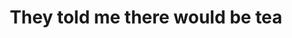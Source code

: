 ---
ee_id_show: '4508'
site: '1'
type: '5'
title: They told me there would be tea
url: art-night
live_url:
year: '2019'
venue: Art Night @ St Mary's Church
state_country: Walthamstow
pitch: "​Curated an organ night - OF BRAND NEW MUSIC - w Hampus Lindwall. Including:
  Ellen Arkbro, Pierre Bismuth, Kara-Lis Coverdale, Hanne Lippard, Haroon Mizra, Charlemagne
  Palestine, as well as world premieres by Hampus &amp; I!"
ps:
imgs: art-night-2019-05-web-tb--3v6O.jpg,art-night-2019-05-web-tb--2bDY.jpg,art-night-2019-05-web-tb--8Arx.jpg,art-night-2019-05-web-tb--awSM.jpg,art-night-2019-05-web-tb--BkHI.jpg,art-night-2019-05-web-tb--eYKy.jpg,art-night-2019-05-web-tb--jJ5C.jpg,art-night-2019-05-web-tb--R5tI.jpg,art-night-2019-05-web-tb--zJME.jpg,art-night-2019-06-web-sj--biLs.jpg,art-night-2019-06-web-sj--UMzJ.jpg
things: "[4483] [2019-046-scrubs] 2019-046 Scrubs"
status:
vis: Y
layout: shows
---